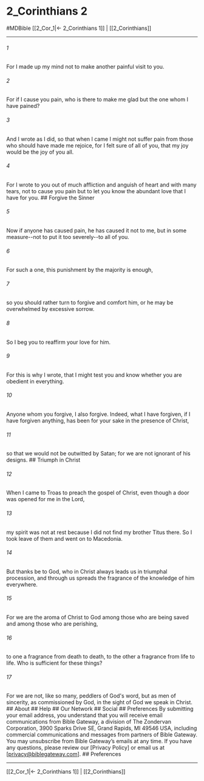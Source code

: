 # 2_Corinthians 2
#MDBible
[[2_Cor_1|← 2_Corinthians 1]] | [[2_Corinthians]]

***






###### 1 


For I made up my mind not to make another painful visit to you. 





###### 2 


For if I cause you pain, who is there to make me glad but the one whom I have pained? 





###### 3 


And I wrote as I did, so that when I came I might not suffer pain from those who should have made me rejoice, for I felt sure of all of you, that my joy would be the joy of you all. 





###### 4 


For I wrote to you out of much affliction and anguish of heart and with many tears, not to cause you pain but to let you know the abundant love that I have for you. ## Forgive the Sinner 





###### 5 


Now if anyone has caused pain, he has caused it not to me, but in some measure--not to put it too severely--to all of you. 





###### 6 


For such a one, this punishment by the majority is enough, 





###### 7 


so you should rather turn to forgive and comfort him, or he may be overwhelmed by excessive sorrow. 





###### 8 


So I beg you to reaffirm your love for him. 





###### 9 


For this is why I wrote, that I might test you and know whether you are obedient in everything. 





###### 10 


Anyone whom you forgive, I also forgive. Indeed, what I have forgiven, if I have forgiven anything, has been for your sake in the presence of Christ, 





###### 11 


so that we would not be outwitted by Satan; for we are not ignorant of his designs. ## Triumph in Christ 





###### 12 


When I came to Troas to preach the gospel of Christ, even though a door was opened for me in the Lord, 





###### 13 


my spirit was not at rest because I did not find my brother Titus there. So I took leave of them and went on to Macedonia. 





###### 14 


But thanks be to God, who in Christ always leads us in triumphal procession, and through us spreads the fragrance of the knowledge of him everywhere. 





###### 15 


For we are the aroma of Christ to God among those who are being saved and among those who are perishing, 





###### 16 


to one a fragrance from death to death, to the other a fragrance from life to life. Who is sufficient for these things? 





###### 17 


For we are not, like so many, peddlers of God's word, but as men of sincerity, as commissioned by God, in the sight of God we speak in Christ. ## About ## Help ## Our Network ## Social ## Preferences By submitting your email address, you understand that you will receive email communications from Bible Gateway, a division of The Zondervan Corporation, 3900 Sparks Drive SE, Grand Rapids, MI 49546 USA, including commercial communications and messages from partners of Bible Gateway. You may unsubscribe from Bible Gateway&rsquo;s emails at any time. If you have any questions, please review our [Privacy Policy] or email us at [privacy@biblegateway.com]. ## Preferences

***

[[2_Cor_1|← 2_Corinthians 1]] | [[2_Corinthians]]
